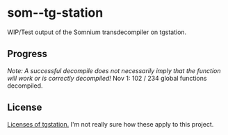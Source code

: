 # som--tg-station
WIP/Test output of the Somnium transdecompiler on tgstation.

## Progress
*Note: A successful decompile does not necessarily imply that the function will work or is *correctly* decompiled!*
Nov 1: 102 / 234 global functions decompiled.

## License
[Licenses of tgstation.](https://github.com/somnium13/-tg-station#license) I'm not really sure how these apply to this project.
